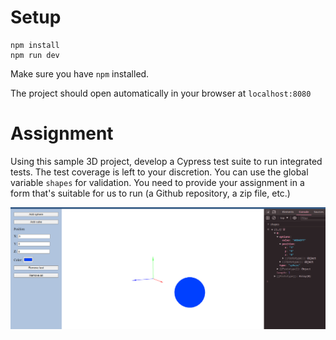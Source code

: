 # Setup
```
npm install
npm run dev
```

Make sure you have `npm` installed.

The project should open automatically in your browser at `localhost:8080`


# Assignment

Using this sample 3D project, develop a Cypress test suite to run integrated tests. The test coverage is left to your discretion. You can use the global variable `shapes` for validation. You need to provide your assignment in a form that's suitable for us to run (a Github repository, a zip file, etc.)

![screenshot](screenshot.png)
